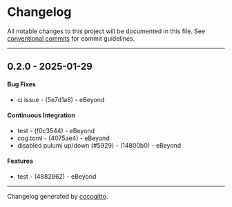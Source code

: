 # Changelog
All notable changes to this project will be documented in this file. See [conventional commits](https://www.conventionalcommits.org/) for commit guidelines.

- - -
## 0.2.0 - 2025-01-29
#### Bug Fixes
- ci issue - (5e7d1a8) - eBeyond
#### Continuous Integration
- test - (f0c3544) - eBeyond
- cog.toml - (4075ae4) - eBeyond
- disabled pulumi up/down (#5929) - (14800b0) - eBeyond
#### Features
- test - (4882962) - eBeyond

- - -

Changelog generated by [cocogitto](https://github.com/cocogitto/cocogitto).